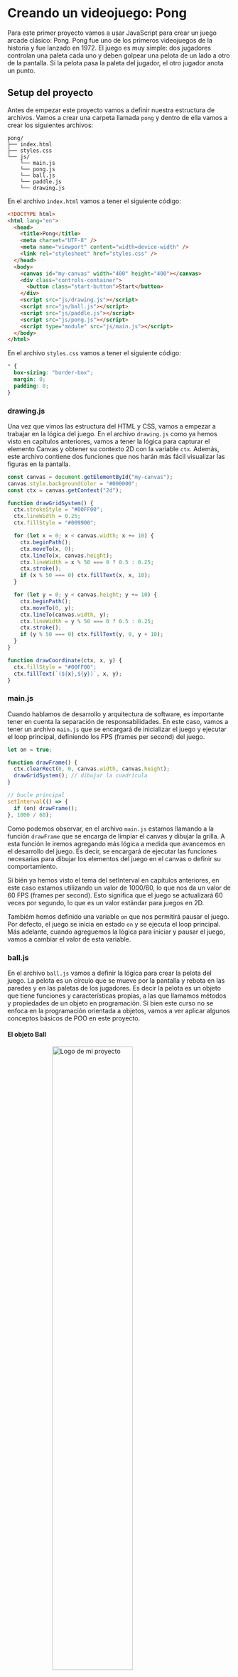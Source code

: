 # Creando un videojuego: Pong

Para este primer proyecto vamos a usar JavaScript para crear un juego arcade clásico: Pong. Pong fue uno de los primeros videojuegos de la historia y fue lanzado en 1972. El juego es muy simple: dos jugadores controlan una paleta cada uno y deben golpear una pelota de un lado a otro de la pantalla. Si la pelota pasa la paleta del jugador, el otro jugador anota un punto.

## Setup del proyecto

Antes de empezar este proyecto vamos a definir nuestra estructura de archivos. Vamos a crear una carpeta llamada `pong` y dentro de ella vamos a crear los siguientes archivos:

```plaintext
pong/
├── index.html
├── styles.css
└── js/
    └── main.js
    └── pong.js
    └── ball.js
    └── paddle.js
    └── drawing.js
```

En el archivo `index.html` vamos a tener el siguiente código:

```html
<!DOCTYPE html>
<html lang="en">
  <head>
    <title>Pong</title>
    <meta charset="UTF-8" />
    <meta name="viewport" content="width=device-width" />
    <link rel="stylesheet" href="styles.css" />
  </head>
  <body>
    <canvas id="my-canvas" width="400" height="400"></canvas>
    <div class="controls-container">
      <button class="start-button">Start</button>
    </div>
    <script src="js/drawing.js"></script>
    <script src="js/ball.js"></script>
    <script src="js/paddle.js"></script>
    <script src="js/pong.js"></script>
    <script type="module" src="js/main.js"></script>
  </body>
</html>
```

En el archivo `styles.css` vamos a tener el siguiente código:

```css
* {
  box-sizing: "border-box";
  margin: 0;
  padding: 0;
}
```

### drawing.js

Una vez que vimos las estructura del HTML y CSS, vamos a empezar a trabajar en la lógica del juego. En el archivo `drawing.js` como ya hemos visto en capítulos anteriores, vamos a tener la lógica para capturar el elemento Canvas y obtener su contexto 2D con la variable `ctx`. Además, este archivo contiene dos funciones que nos harán más fácil visualizar las figuras en la pantalla.

```javascript
const canvas = document.getElementById("my-canvas");
canvas.style.backgroundColor = "#000000";
const ctx = canvas.getContext("2d");

function drawGridSystem() {
  ctx.strokeStyle = "#00FF00";
  ctx.lineWidth = 0.25;
  ctx.fillStyle = "#009900";

  for (let x = 0; x < canvas.width; x += 10) {
    ctx.beginPath();
    ctx.moveTo(x, 0);
    ctx.lineTo(x, canvas.height);
    ctx.lineWidth = x % 50 === 0 ? 0.5 : 0.25;
    ctx.stroke();
    if (x % 50 === 0) ctx.fillText(x, x, 10);
  }

  for (let y = 0; y < canvas.height; y += 10) {
    ctx.beginPath();
    ctx.moveTo(0, y);
    ctx.lineTo(canvas.width, y);
    ctx.lineWidth = y % 50 === 0 ? 0.5 : 0.25;
    ctx.stroke();
    if (y % 50 === 0) ctx.fillText(y, 0, y + 10);
  }
}

function drawCoordinate(ctx, x, y) {
  ctx.fillStyle = "#00FF00";
  ctx.fillText(`(${x},${y})`, x, y);
}
```

### main.js

Cuando hablamos de desarrollo y arquitectura de software, es importante tener en cuenta la separación de responsabilidades. En este caso, vamos a tener un archivo `main.js` que se encargará de inicializar el juego y ejecutar el loop principal, definiendo los FPS (frames per second) del juego.

```javascript
let on = true;

function drawFrame() {
  ctx.clearRect(0, 0, canvas.width, canvas.height);
  drawGridSystem(); // dibujar la cuadrícula
}

// bucle principal
setInterval(() => {
  if (on) drawFrame();
}, 1000 / 60);
```

Como podemos observar, en el archivo `main.js` estamos llamando a la función `drawFrame` que se encarga de limpiar el canvas y dibujar la grilla. A esta función le iremos agregando más lógica a medida que avancemos en el desarrollo del juego. Es decir, se encargará de ejecutar las funciones necesarias para dibujar los elementos del juego en el canvas o definir su comportamiento.

Si bién ya hemos visto el tema del setInterval en capítulos anteriores, en este caso estamos utilizando un valor de 1000/60, lo que nos da un valor de 60 FPS (frames per second). Esto significa que el juego se actualizará 60 veces por segundo, lo que es un valor estándar para juegos en 2D.

Tambiém hemos definido una variable `on` que nos permitirá pausar el juego. Por defecto, el juego se inicia en estado `on` y se ejecuta el loop principal. Más adelante, cuando agreguemos la lógica para iniciar y pausar el juego, vamos a cambiar el valor de esta variable.

### ball.js

En el archivo `ball.js` vamos a definir la lógica para crear la pelota del juego. La pelota es un círculo que se mueve por la pantalla y rebota en las paredes y en las paletas de los jugadores. Es decir la pelota es un objeto que tiene funciones y características propias, a las que llamamos métodos y propiedades de un objeto en programación. Si bien este curso no se enfoca en la programación orientada a objetos, vamos a ver aplicar algunos conceptos básicos de POO en este proyecto.

#### El objeto Ball

<img src="image/b.CreandoUnVideoJuego/1731855286228.png" alt="Logo de mi proyecto" style="display:block; margin-left:auto; margin-right:auto; width:60%;"/>
<p style="text-align: center; font-size:12px; font-family: sans-serif; position:relative; top:-24px; font-style:italic; font-weight: 100; opacity:80%">Pelota de Pong</p>

> "La programación es un reflejo de la percepción de la humanidad sobre el mundo que nos rodea, por lo tanto, mucho de lo que vemos en nuestro código puede tener una analogía en la vida real." - Cita del autor

En la vida real, una pelota tiene propiedades como su posición, velocidad, dirección y tamaño. En programación, podemos representar estas propiedades con variables y funciones. En este caso, vamos a definir un objeto `Ball` que tenga las siguientes propiedades:

- `x`: posición en el eje x
- `y`: posición en el eje y
- `dx`: velocidad en el eje x
- `dy`: velocidad en el eje y
- `radius`: radio de la pelota
- `color`: color de la pelota
- `draw`: función para dibujar la pelota
- `updatePosition`: función para actualizar la posición de la pelota

`js/ball.js`

```javascript
const ball = {
  x: canvas.width / 2,
  y: canvas.height / 2,
  dx: 2,
  dy: 2,
  radius: 6,
  color: "#FFFFFF",
  draw: function () {
    ctx.beginPath();
    ctx.arc(this.x, this.y, this.radius, 0, Math.PI * 2);
    ctx.fillStyle = ball.color;
    ctx.fill();
    ctx.closePath();
  },
  updatePosition: function () {
    this.x += this.dx;
    this.y += this.dy;
  },
};
```

<video style="display:block; margin-left:auto; margin-right:auto; width:60%;" src="image/b.CreandoUnVideoJuego/1731857407773.mp4" controls></video>

<p style="text-align: center; font-size:12px; font-family: sans-serif; position:relative; top:-24px; font-style:italic; font-weight: 100; opacity:80%">Pelota de Pong animada</p>

En el código anterior, hemos definido un objeto `ball` con las propiedades `x`, `y`, `dx`, `dy`, `radius`, `color`, `draw` y `updatePosition`. La función `draw` se encarga de dibujar la pelota en el canvas y la función `updatePosition` se encarga de actualizar la posición de la pelota en cada frame del juego.

##### `dx` y `dy`

Las propiedades `dx` y `dy` representan la velocidad de la pelota en los ejes x e y respectivamente. En este caso, hemos definido un valor de 2 para ambas propiedades, lo que significa que la pelota se moverá 2 píxeles en cada frame del juego. Si queremos que la pelota se mueva más rápido, podemos aumentar el valor de estas propiedades.

Por otro lado, si queremos que la pelota se mueva en una dirección específica, podemos cambiar el signo de estas propiedades. Por ejemplo, si queremos que la pelota se mueva hacia arriba, podemos cambiar el signo de `dy` a -2. De esta forma, la pelota se moverá hacia arriba en cada frame del juego.

##### `this`

La palabra clave `this` se refiere al objeto actual en el que se está ejecutando el código. En este caso, `this` se refiere al objeto `ball` y nos permite acceder a sus propiedades y métodos dentro de las funciones `draw` y `updatePosition`. De esta forma, podemos modificar las propiedades del objeto `ball` desde dentro de sus propias funciones.

```mermaid
graph TD
    A[Objeto] --> B[Método llamado desde el mismo Objeto]
    B --> C[this hace referencia al Objeto]
    C --> D[Permite acceder a las propiedades del Objeto]
    C --> E[Permite acceder a otros Métodos del Objeto]

    style A fill:#FFD700,stroke:#333,stroke-width:2px
    style B fill:#FFB6C1,stroke:#333,stroke-width:2px
    style C fill:#ADD8E6,stroke:#333,stroke-width:2px
    style D fill:#90EE90,stroke:#333,stroke-width:2px
    style E fill:#90EE90,stroke:#333,stroke-width:2px
```

#### Agregando los métodos `draw` y `updatePosition` al loop principal

Una vez que hemos definido el objeto `ball`, vamos a agregar sus métodos `draw` y `updatePosition` al loop principal del juego. De esta forma, la pelota se dibujará en el canvas y se actualizará su posición en cada frame del juego.

`js/main.js`

```javascript
let on = true;
ball.draw();

function drawFrame() {
  ctx.clearRect(0, 0, canvas.width, canvas.height);
  drawGridSystem(); // dibujar la cuadrícula
  ball.draw(); // dibujar la bola
  ball.updatePosition(); // actualizar la posición de la bola
}

// bucle principal
setInterval(() => {
  if (on) drawFrame();
}, 1000 / 60);
```

En el código anterior, hemos agregado las funciones `ball.draw()` y `ball.updatePosition()` al loop principal del juego. De esta forma, la pelota se dibujará en el canvas y se actualizará su posición en cada frame del juego. Si ejecutamos el juego en este punto, veremos que la pelota se mueve en línea recta por la pantalla.

#### Implementando la lógica de rebote

En esta primera instancia la pelota se mueve en línea recta por la pantalla, pero no rebota en las paredes ni en las paletas de los jugadores. Como aún no hemos implementado las paletas, vamos a escribir la lógica para que la pelota rebote en las paredes del canvas. Posteriormente, cuando implementemos las paletas, vamos a agregar la lógica para que la pelota rebote en las paletas de los jugadores y anote puntos si golpea las paredes laterales.

Para implementar esta lógica trabajemos muy de la mano con la implementación de dos nuevo métodos en el objeto `ball`:

- `checkCollision`: función para verificar si la pelota colisiona con las paredes del canvas
- `reverseDirection`: función para invertir la dirección de la pelota cuando colisiona con las paredes

`js/ball.js`

```javascript
const ball = {
  x: 100,
  y: 50,
  dx: 2,
  dy: 2,
  radius: 6,
  color: "#FFFFFF",
  draw: function () {
    ctx.beginPath();
    ctx.arc(this.x, this.y, this.radius, 0, Math.PI * 2);
    ctx.fillStyle = ball.color;
    ctx.fill();
    ctx.closePath();
  },
  updatePosition: function () {
    this.x += this.dx;
    this.y += this.dy;
    this.checkCollision();
  },
  checkCollision: function () {
    if (this.x + this.radius > canvas.width || this.x - this.radius < 0) {
      this.reverseDirection("x");
    }
    if (this.y + this.radius > canvas.height || this.y - this.radius < 0) {
      this.reverseDirection("y");
    }
  },
  reverseDirection: function (axis) {
    if (axis === "x") {
      this.dx = -this.dx;
    } else if (axis === "y") {
      this.dy = -this.dy;
    }
  },
};
```

Cómo podemos ver, estamos aplicando el mismo razonamiento que en el capítulo anterior para la detección de colisiones. Si sabemos puntualmente las medidas del canvas, podemos saber cuándo la pelota colisiona con las paredes. En este caso, si la pelota colisiona con las paredes laterales, invertimos la dirección en el eje x y si colisiona con las paredes superior e inferior, invertimos la dirección en el eje y.

En pocas palabras, cada vez que mi pelota cambia de posición se debe verificar si colisiona con las paredes del canvas usando la función `checkCollision`. Si la pelota colisiona con las paredes, se debe invertir la dirección de la pelota en el eje correspondiente usando la función `reverseDirection`.


